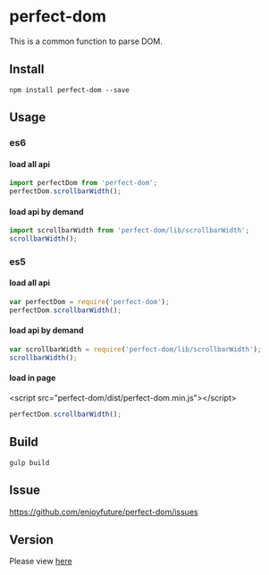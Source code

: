 # perfect-dom

This is a common function to parse DOM.

## Install

```
npm install perfect-dom --save
```

## Usage

### es6 

#### load all api
```javascript
import perfectDom from 'perfect-dom';
perfectDom.scrollbarWidth();

```

#### load api by demand

```javascript
import scrollbarWidth from 'perfect-dom/lib/scrollbarWidth';
scrollbarWidth();

```

### es5 

#### load all api
```javascript
var perfectDom = require('perfect-dom');
perfectDom.scrollbarWidth();

```

#### load api by demand

```javascript
var scrollbarWidth = require('perfect-dom/lib/scrollbarWidth');
scrollbarWidth();

```

#### load in page
&lt;script src="perfect-dom/dist/perfect-dom.min.js"&gt;&lt;/script&gt;

```javascript
perfectDom.scrollbarWidth();
```

## Build

```
gulp build
```

## Issue

https://github.com/enjoyfuture/perfect-dom/issues

## Version

Please view [here](./VERSION.md)
